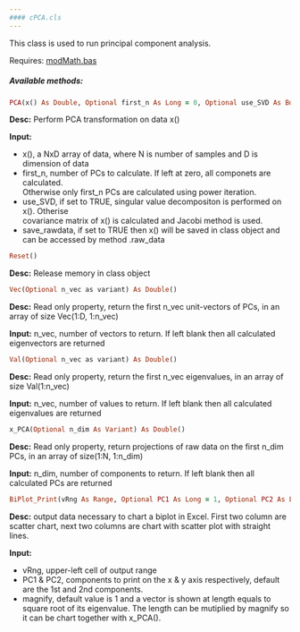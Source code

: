```yaml
---
#### cPCA.cls
---
```

This class is used to run principal component analysis.

Requires: [modMath.bas](Modules/modMath.bas)

##### Available methods:

```Ruby
PCA(x() As Double, Optional first_n As Long = 0, Optional use_SVD As Boolean = False, Optional save_rawdata As Boolean = False)
```

**Desc:** Perform PCA transformation on data x()

**Input:** 
- x(),          a NxD array of data, where N is number of samples and D is dimension of data  
- first_n,      number of PCs to calculate. If left at zero, all componets are calculated.  
                      Otherwise only first_n PCs are calculated using power iteration.  
- use_SVD,      if set to TRUE, singular value decompositon is performed on x(). Otherise  
                      covariance matrix of x() is calculated and Jacobi method is used.  
- save_rawdata, if set to TRUE then x() will be saved in class object and can be accessed by method .raw_data  

```Ruby
Reset()
```

**Desc:**   Release memory in class object

```Ruby
Vec(Optional n_vec as variant) As Double()
```

**Desc:**   Read only property, return the first n_vec unit-vectors of PCs, in an array of size Vec(1:D, 1:n_vec)

**Input:**  n_vec, number of vectors to return. If left blank then all calculated eigenvectors are returned

```Ruby
Val(Optional n_vec as variant) As Double()
```

**Desc:**   Read only property, return the first n_vec eigenvalues, in an array of size Val(1:n_vec)

**Input:**  n_vec, number of values to return. If left blank then all calculated eigenvalues are returned

```Ruby
x_PCA(Optional n_dim As Variant) As Double()
```

**Desc:**  Read only property, return projections of raw data on the first n_dim PCs, in an array of size(1:N, 1:n_dim)

**Input:** n_dim, number of components to return. If left blank then all calculated PCs are returned

```Ruby
BiPlot_Print(vRng As Range, Optional PC1 As Long = 1, Optional PC2 As Long = 2, Optional magnify As Double = 1)
```

**Desc:**   output data necessary to chart a biplot in Excel. First two column are scatter chart,
        next two columns are chart with scatter plot with straight lines.
        
**Input:**
 - vRng,       upper-left cell of output range
 - PC1 & PC2,  components to print on the x & y axis respectively, default are the 1st and 2nd components.
 - magnify,    default value is 1 and a vector is shown at length equals to square root of its eigenvalue.
                    The length can be mutiplied by magnify so it can be chart together with x_PCA().
